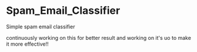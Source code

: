 # Spam_Email_Classifier

Simple spam email classifier

continuously working on this for better result and working on it's uo to make it more effective!!
